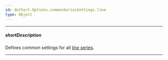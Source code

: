 ```yaml
---
id: dxChart.Options.commonSeriesSettings.line
type: Object
---
```

---
##### shortDescription
Defines common settings for all [*line* series](/api-reference/20%20Data%20Visualization%20Widgets/dxChart/5%20Series%20Types/LineSeries '/Documentation/ApiReference/UI_Components/dxChart/Series_Types/LineSeries/').

---
